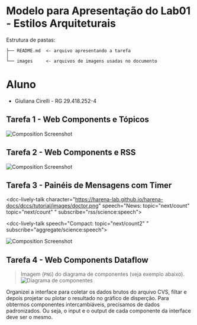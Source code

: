 # Modelo para Apresentação do Lab01 - Estilos Arquiteturais

Estrutura de pastas:

~~~
├── README.md  <- arquivo apresentando a tarefa
│
└── images     <- arquivos de imagens usadas no documento
~~~

# Aluno
* Giuliana Cirelli - RG 29.418.252-4

## Tarefa 1 - Web Components e Tópicos

<dcc-button label="Mundo Política" topic="noticia/mundo/politica" message="Noticia1">
</dcc-button>
<dcc-button label=" Brasil Política" topic="noticia/brasil/politica" message="Noticia2">
</dcc-button>
<dcc-button label="Brasil Dinos" topic="noticia/brasil/dinos" message="Noticia3">
</dcc-button>
<dcc-button label="Bahia Dinos" topic="noticia/bahia/dinos" message="Noticia4">
</dcc-button>

  <dcc-lively-talk character="https://harena-lab.github.io/harena-docs/dccs/tutorial/images/doctor.png" speech="I heard about: " subscribe="noticia/#/politica:speech">
  </dcc-lively-talk>

  <dcc-lively-talk character="https://harena-lab.github.io/harena-docs/dccs/tutorial/images/nurse.png" speech="I heard about: " subscribe="noticia/brasil/#:speech">
  </dcc-lively-talk>

  <dcc-lively-talk speech="I heard about: " subscribe="noticia/+/+:speech">
  </dcc-lively-talk>


![Composition Screenshot](images/lab1-tarefa1.png.png)

## Tarefa 2 - Web Components e RSS
<dcc-rss source="https://www.wired.com/category/science/feed" subscribe="next/rss_c:next" topic="rss/science">
</dcc-rss>

<dcc-rss source="https://www.wired.com/category/design/feed" subscribe="next/rss_d:next" topic="rss/design">
</dcc-rss>

<dcc-aggregator topic="aggregate/science" quantity="4" subscribe="rss/science">
</dcc-aggregator>


<dcc-lively-talk character="https://harena-lab.github.io/harena-docs/dccs/tutorial/images/doctor.png" speech="Compact: " subscribe="aggregate/science:speech">
</dcc-lively-talk>

<dcc-lively-talk character="https://harena-lab.github.io/harena-docs/dccs/tutorial/images/nurse.png" speech="News: " subscribe="rss/science:speech">
</dcc-lively-talk>

<dcc-lively-talk speech="News: " subscribe="rss/design:speech">
</dcc-lively-talk>

<dcc-button label="Ciencias Proxima" topic="next/rss_c">
</dcc-button>
<dcc-button label="Designs Proxima" topic="next/rss_d">
</dcc-button>

![Composition Screenshot](images/lab1-tarefa2.png.png)

## Tarefa 3 - Painéis de Mensagens com Timer
<dcc-rss source="https://www.wired.com/category/science/feed" subscribe="next/rss_c:next" topic="rss/science">
</dcc-rss>

<dcc-rss source="https://www.wired.com/category/design/feed" subscribe="next/rss_d:next" topic="rss/design">
</dcc-rss>

<dcc-aggregator topic="aggregate/science" quantity="3" subscribe="rss/science">
</dcc-aggregator>

<dcc-lively-talk character="https://harena-lab.github.io/harena-docs/dccs/tutorial/images/doctor.png" speech="News: topic="next/count" topic="next/count" " subscribe="rss/science:speech"> 
</dcc-lively-talk>

<dcc-lively-talk character="https://harena-lab.github.io/harena-docs/dccs/tutorial/images/nurse.png" speech="News: " subscribe="rss/design:speech"> 
</dcc-lively-talk>

<dcc-lively-talk speech="Compact: topic="next/count2" " subscribe="aggregate/science:speech"> 
</dcc-lively-talk>

<dcc-timer cycles="10" interval="1000" topic="next/rss_c" subscribe="start/timer:start">
</dcc-timer>

<dcc-timer cycles="10" interval="2000" topic="next/rss_d" subscribe="start/timer:start">
</dcc-timer>

<dcc-button label="Inicia" topic="start/timer">
</dcc-button>

![Composition Screenshot](images/lab1-tarefa3.png.png)

## Tarefa 4 - Web Components Dataflow
> Imagem (`PNG`) do diagrama de componentes (veja exemplo abaixo).
![Diagrama de componentes](images/lab1-tarefa4.png.png)

Organizei a interface para coletar os dados brutos do arquivo CVS, filtar e depois projetar ou plotar o resultado no gráfico de disperção. Para obtermos componentes intercambiáveis, precisamos de dados padronizados. Ou seja, o input e o output de cada componente da interface deve ser o mesmo.
